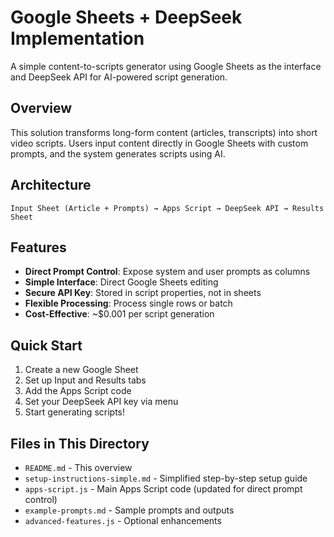 # Google Sheets + DeepSeek Implementation

A simple content-to-scripts generator using Google Sheets as the interface and DeepSeek API for AI-powered script generation.

## Overview

This solution transforms long-form content (articles, transcripts) into short video scripts. Users input content directly in Google Sheets with custom prompts, and the system generates scripts using AI.

## Architecture

```
Input Sheet (Article + Prompts) → Apps Script → DeepSeek API → Results Sheet
```

## Features

- **Direct Prompt Control**: Expose system and user prompts as columns
- **Simple Interface**: Direct Google Sheets editing
- **Secure API Key**: Stored in script properties, not in sheets
- **Flexible Processing**: Process single rows or batch
- **Cost-Effective**: ~$0.001 per script generation

## Quick Start

1. Create a new Google Sheet
2. Set up Input and Results tabs
3. Add the Apps Script code
4. Set your DeepSeek API key via menu
5. Start generating scripts!

## Files in This Directory

- `README.md` - This overview
- `setup-instructions-simple.md` - Simplified step-by-step setup guide
- `apps-script.js` - Main Apps Script code (updated for direct prompt control)
- `example-prompts.md` - Sample prompts and outputs
- `advanced-features.js` - Optional enhancements